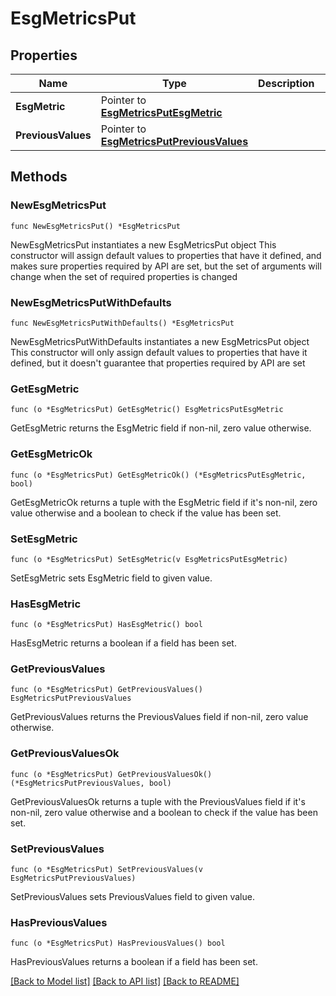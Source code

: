 # EsgMetricsPut

## Properties

Name | Type | Description | Notes
------------ | ------------- | ------------- | -------------
**EsgMetric** | Pointer to [**EsgMetricsPutEsgMetric**](EsgMetricsPutEsgMetric.md) |  | [optional] 
**PreviousValues** | Pointer to [**EsgMetricsPutPreviousValues**](EsgMetricsPutPreviousValues.md) |  | [optional] 

## Methods

### NewEsgMetricsPut

`func NewEsgMetricsPut() *EsgMetricsPut`

NewEsgMetricsPut instantiates a new EsgMetricsPut object
This constructor will assign default values to properties that have it defined,
and makes sure properties required by API are set, but the set of arguments
will change when the set of required properties is changed

### NewEsgMetricsPutWithDefaults

`func NewEsgMetricsPutWithDefaults() *EsgMetricsPut`

NewEsgMetricsPutWithDefaults instantiates a new EsgMetricsPut object
This constructor will only assign default values to properties that have it defined,
but it doesn't guarantee that properties required by API are set

### GetEsgMetric

`func (o *EsgMetricsPut) GetEsgMetric() EsgMetricsPutEsgMetric`

GetEsgMetric returns the EsgMetric field if non-nil, zero value otherwise.

### GetEsgMetricOk

`func (o *EsgMetricsPut) GetEsgMetricOk() (*EsgMetricsPutEsgMetric, bool)`

GetEsgMetricOk returns a tuple with the EsgMetric field if it's non-nil, zero value otherwise
and a boolean to check if the value has been set.

### SetEsgMetric

`func (o *EsgMetricsPut) SetEsgMetric(v EsgMetricsPutEsgMetric)`

SetEsgMetric sets EsgMetric field to given value.

### HasEsgMetric

`func (o *EsgMetricsPut) HasEsgMetric() bool`

HasEsgMetric returns a boolean if a field has been set.

### GetPreviousValues

`func (o *EsgMetricsPut) GetPreviousValues() EsgMetricsPutPreviousValues`

GetPreviousValues returns the PreviousValues field if non-nil, zero value otherwise.

### GetPreviousValuesOk

`func (o *EsgMetricsPut) GetPreviousValuesOk() (*EsgMetricsPutPreviousValues, bool)`

GetPreviousValuesOk returns a tuple with the PreviousValues field if it's non-nil, zero value otherwise
and a boolean to check if the value has been set.

### SetPreviousValues

`func (o *EsgMetricsPut) SetPreviousValues(v EsgMetricsPutPreviousValues)`

SetPreviousValues sets PreviousValues field to given value.

### HasPreviousValues

`func (o *EsgMetricsPut) HasPreviousValues() bool`

HasPreviousValues returns a boolean if a field has been set.


[[Back to Model list]](../README.md#documentation-for-models) [[Back to API list]](../README.md#documentation-for-api-endpoints) [[Back to README]](../README.md)


